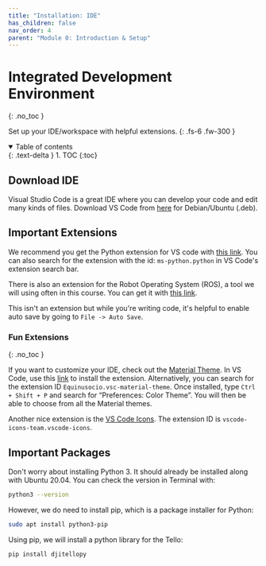 ```yaml
---
title: "Installation: IDE"
has_children: false
nav_order: 4
parent: "Module 0: Introduction & Setup"
---
```


# Integrated Development Environment
{: .no_toc }

Set up your IDE/workspace with helpful extensions.
{: .fs-6 .fw-300 }

<details open markdown="block">
  <summary>
    Table of contents
  </summary>
  {: .text-delta }
1. TOC
{:toc}
</details>

## Download IDE

Visual Studio Code is a great IDE where you can develop your code and edit many kinds of files. Download VS Code from [here](https://code.visualstudio.com) for Debian/Ubuntu (.deb).

## Important Extensions

We recommend you get the Python extension for VS code with [this link](https://marketplace.visualstudio.com/items?itemName=ms-python.python). You can also search for the extension with the id: `ms-python.python` in VS Code's extension search bar.

There is also an extension for the Robot Operating System (ROS), a tool we will using often in this course. You can get it with [this link](https://marketplace.visualstudio.com/items?itemName=ms-iot.vscode-ros).

This isn't an extension but while you're writing code, it's helpful to enable auto save by going to `File -> Auto Save`.

### Fun Extensions
{: .no_toc }

If you want to customize your IDE, check out the [Material Theme](https://material-theme.site/). In VS Code, use this [link](https://marketplace.visualstudio.com/items?itemName=Equinusocio.vsc-material-theme) to install the extension. Alternatively, you can search for the extension ID `Equinusocio.vsc-material-theme`. Once installed, type `Ctrl + Shift + P` and search for “Preferences: Color Theme”. You will then be able to choose from all the Material themes.

Another nice extension is the [VS Code Icons](https://marketplace.visualstudio.com/items?itemName=vscode-icons-team.vscode-icons). The extension ID is `vscode-icons-team.vscode-icons`.

## Important Packages

Don't worry about installing Python 3. It should already be installed along with Ubuntu 20.04. You can check the version in Terminal with:
```bash
python3 --version
```

However, we do need to install pip, which is a package installer for Python:
```bash
sudo apt install python3-pip
```

Using pip, we will install a python library for the Tello:
```bash
pip install djitellopy
```